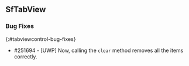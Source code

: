 ## SfTabView

### Bug Fixes
{:#tabviewcontrol-bug-fixes}

* \#251694 - [UWP] Now, calling the `clear` method removes all the items correctly.
